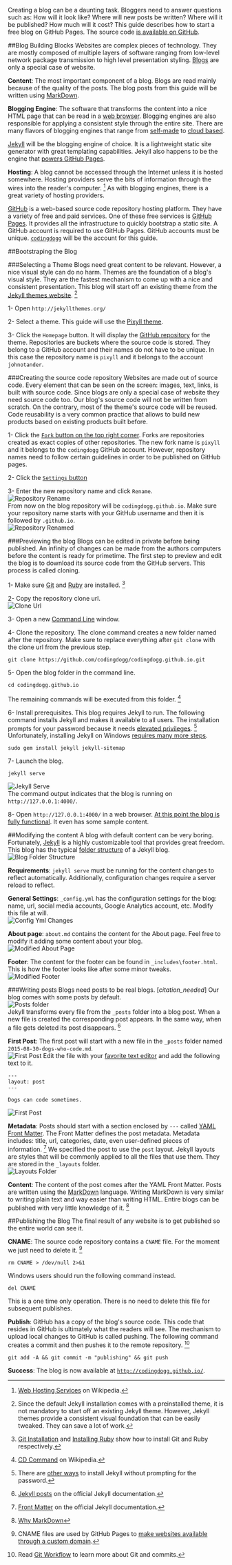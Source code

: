 Creating a blog can be a daunting task. Bloggers need to answer questions such as: How will it look like? Where will new posts be written? Where will it be published? How much will it cost? This guide describes how to start a free blog on GitHub Pages. The source code [is available on GitHub](https://github.com/codingdogg/codingdogg.github.io/).


##Blog Building Blocks
Websites are complex pieces of technology. They are mostly composed of multiple layers of software ranging from low-level network package transmission to high level presentation styling. [Blogs](https://en.wikipedia.org/wiki/Blog) are only a special case of website.

**Content**: The most important component of a blog. Blogs are read mainly because of the quality of the posts. The blog posts from this guide will be written using [MarkDown](https://help.github.com/articles/markdown-basics/).

**Blogging Engine**: The software that transforms the content into a nice HTML page that can be read in a [web browser](http://www.google.com/chrome/). Blogging engines are also responsible for applying a consistent style through the entire site. There are many flavors of blogging engines that range from [self-made](http://www.marco.org/secondcrack) to [cloud based](https://www.tumblr.com/).

[Jekyll](http://jekyllrb.com/) will be the blogging engine of choice. It is a lightweight static site generator with great templating capabilities. Jekyll also happens to be the engine that [powers GitHub Pages](https://help.github.com/articles/using-jekyll-with-pages/).

**Hosting**: A blog cannot be accessed through the Internet unless it is hosted somewhere. Hosting providers serve the bits of information through the wires into the reader's computer. [^network_simplification] As with blogging engines, there is a great variety of hosting providers. 

[GitHub](https://github.com) is a web-based source code repository hosting platform. They have a variety of free and paid services. One of these free services is [GitHub Pages](https://pages.github.com/). It provides all the infrastructure to quickly bootstrap a static site. A GitHub account is required to use GitHub Pages. GitHub accounts must be unique. [`codingdogg`](https://github.com/codingdogg) will be the account for this guide.


##Bootstraping the Blog

###Selecting a Theme
Blogs need great content to be relevant. However, a nice visual style can do no harm. Themes are the foundation of a blog's visual style. They are the fastest mechanism to come up with a nice and consistent presentation. This blog will start off an existing theme from the [Jekyll themes website](http://jekyllthemes.org/). [^start_from_scratch]

1- Open `http://jekyllthemes.org/`

2- Select a theme. This guide will use the [Pixyll theme](http://jekyllthemes.org/themes/pixyll/).

3- Click the `Homepage` button. It will display the [GitHub repository](https://github.com/johnotander/pixyll) for the theme. Repositories are buckets where the source code is stored. They belong to a GitHub account and their names do not have to be unique. In this case the repository name is `pixyll` and it belongs to the account `johnotander`.


###Creating the source code repository
Websites are made out of source code. Every element that can be seen on the screen: images, text, links, is built with source code. Since blogs are only a special case of website they need source code too. Our blog's source code will not be written from scratch. On the contrary, most of the theme's source code will be reused. Code reusability is a very common practice that allows to build new products based on existing products built before.

1- Click the [`Fork` button on the top right corner](/images/blog-setup/pixyll-repository-fork-small.png). Forks are repositories created as exact copies of other repositories. The new fork name is `pixyll` and it belongs to the `codingdogg` GitHub account.  However, repository names need to follow certain guidelines in order to be published on GitHub pages.

2- Click the [`Settings` button](/images/blog-setup/pixyll-repository-fork-settings-highlighted-small.png)

3- Enter the new repository name and click `Rename`.  
![Repository Rename](/images/blog-setup/repository-rename2.png)  
From now on the blog repository will be `codingdogg.github.io`. Make sure your repository name starts with your GitHub username and then it is followed by `.github.io`.  
![Repository Renamed](/images/blog-setup/repository-renamed2.png)  


###Previewing the blog
Blogs can be edited in private before being published. An infinity of changes can be made from the authors computers before the content is ready for primetime. The first step to preview and edit the blog is to download its source code from the GitHub servers. This process is called cloning.

1- Make sure [Git](https://git-scm.com/) and [Ruby](https://www.ruby-lang.org) are installed. [^prerequisites_installation]

2- Copy the repository clone url.  
![Clone Url](/images/blog-setup/copy-clone-url.png)

3- Open a new [Command Line](https://en.wikipedia.org/wiki/Command-line_interface) window.

4- Clone the repository. The clone command creates a new folder named after the repository. Make sure to replace everything after `git clone` with the clone url from the previous step.  

    git clone https://github.com/codingdogg/codingdogg.github.io.git

5- Open the blog folder in the command line.

    cd codingdogg.github.io

The remaining commands will be executed from this folder. [^cd_command]

6- Install prerequisites. This blog requires Jekyll to run. The following command installs Jekyll and makes it available to all users. The installation prompts for your password because it needs [elevated privileges](https://en.wikipedia.org/wiki/Sudo). [^other_installation_methods] Unfortunately, installing Jekyll on Windows [requires many more steps](https://jekyllrb.com/docs/windows/).

    sudo gem install jekyll jekyll-sitemap

7- Launch the blog.

    jekyll serve

![Jekyll Serve](/images/blog-setup/jekyll-serve-2.png)  
The command output indicates that the blog is running on `http://127.0.0.1:4000/`.

8- Open `http://127.0.0.1:4000/` in a web browser. [At this point the blog is fully functional](/images/blog-setup/pixyll-running.png). It even has some sample content.


##Modifying the content
A blog with default content can be very boring. Fortunately, [Jekyll](http://jekyllrb.com/) is a highly customizable tool that provides great freedom. This blog has the typical [folder structure](http://jekyllrb.com/docs/structure/) of a Jekyll blog.  
![Blog Folder Structure](/images/blog-setup/blog-folder-structure.png)

**Requirements**: `jekyll serve` must be running for the content changes to reflect automatically. Additionally, configuration changes require a server reload to reflect.

**General Settings**: `_config.yml` has the configuration settings for the blog: name, url, social media accounts, Google Analytics account, etc. Modify this file at will.  
![Config Yml Changes](/images/blog-setup/config-yml-changes-small.png)

**About page**: `about.md` contains the content for the About page. Feel free to modify it adding some content about your blog.  
![Modified About Page](/images/blog-setup/modified-about-small.png)

**Footer**: The content for the footer can be found in `_includes\footer.html`. This is how the footer looks like after some minor tweaks.
![Modified Footer](/images/blog-setup/modified-footer.png)

###Writing posts
Blogs need posts to be real blogs. [*citation_needed*] Our blog comes with some posts by default.  
![Posts folder](/images/blog-setup/posts-folder.png)  
Jekyll transforms every file from the `_posts` folder into a blog post. When a new file is created the corresponding post appears. In the same way, when a file gets deleted its post disappears. [^jekyll_posts]

**First Post**: The first post will start with a new file in the `_posts` folder named `2015-08-30-dogs-who-code.md`.  
![First Post](/images/blog-setup/first-post.png)
Edit the file with your [favorite text editor](http://www.sublimetext.com/) and add the following text to it.

    ---
    layout: post
    ---
    
    Dogs can code sometimes.
  
![First Post](/images/blog-setup/new-post-created.png)

**Metadata**: Posts should start with a section enclosed by `---` called [YAML Front Matter](http://jekyllrb.com/docs/frontmatter/). The Front Matter defines the post metadata. Metadata includes: title, url, categories, date, even user-defined pieces of information. [^metadata_components] We specified the post to use the `post` layout. Jekyll layouts are styles that will be commonly applied to all the files that use them. They are stored  in the `_layouts` folder.  
![Layouts Folder](/images/blog-setup/layouts-folder.png) 

**Content**: The content of the post comes after the YAML Front Matter. Posts are written using the [MarkDown](https://help.github.com/articles/markdown-basics/) language. Writing MarkDown is very similar to writing plain text and way easier than writing HTML. Entire blogs can be published with very little knowledge of it. [^why_markdown]


##Publishing the Blog
The final result of any website is to get published so the entire world can see it.

**CNAME**: The source code repository contains a `CNAME` file. For the moment we just need to delete it. [^cname_file]
    
    rm CNAME > /dev/null 2>&1

Windows users should run the following command instead.

    del CNAME

This is a one time only operation. There is no need to delete this file for subsequent publishes.

**Publish**: GitHub has a copy of the blog's source code. This code that resides in GitHub is ultimately what the readers will see. The mechanism to upload local changes to GitHub is called pushing. The following command creates a commit and then pushes it to the remote repository. [^git_workflow]

    git add -A && git commit -m "publishing" && git push

**Success**: The blog is now available at [`http://codingdogg.github.io/`](http://codingdogg.github.io/).


[^network_simplification]: [Web Hosting Services](https://en.wikipedia.org/wiki/Web_hosting_service) on Wikipedia.

[^start_from_scratch]: Since the default Jekyll installation comes with a preinstalled theme, it is not mandatory to start off an existing Jekyll theme. However, Jekyll themes provide a consistent visual foundation that can be easily tweaked. They can save a lot of work.

[^jekyll_posts]: [Jekyll posts](http://jekyllrb.com/docs/posts/) on the official Jekyll documentation.

[^metadata_components]: [Front Matter](http://jekyllrb.com/docs/frontmatter/) on the official Jekyll documentation.

[^why_markdown]: [Why MarkDown](http://brettterpstra.com/2011/08/31/why-markdown-a-two-minute-explanation/)

[^git_workflow]: Read [Git Workflow](http://tddapps.com/2015/06/24/Git-Workflow/) to learn more about Git and commits.

[^prerequisites_installation]: [Git Installation](https://git-scm.com/book/en/v2/Getting-Started-Installing-Git) and [Installing Ruby](https://www.ruby-lang.org/en/documentation/installation/) show how to install Git and Ruby respectively.

[^cd_command]: [CD Command](https://en.wikipedia.org/wiki/Cd_(command)) on Wikipedia.

[^other_installation_methods]: There are [other ways](http://stackoverflow.com/questions/11643629/how-to-install-gems-without-sudo) to install Jekyll without prompting for the password.

[^cname_file]: CNAME files are used by GitHub Pages to [make websites available through a custom domain](https://help.github.com/articles/adding-a-cname-file-to-your-repository/).
